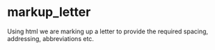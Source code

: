 # markup_letter
Using html we are marking up a letter to provide the required spacing, addressing, abbreviations etc.
